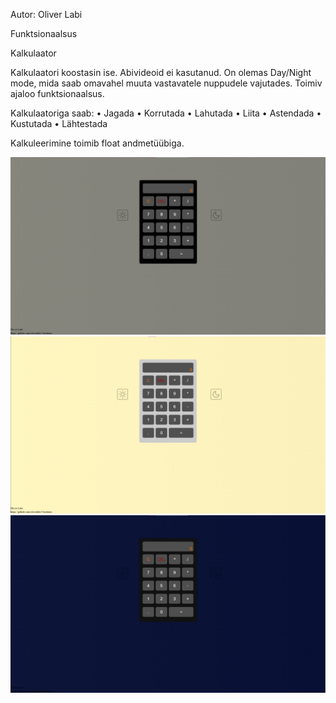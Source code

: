 Autor: Oliver Labi

Funktsionaalsus

Kalkulaator

Kalkulaatori koostasin ise. Abivideoid ei kasutanud.
On olemas Day/Night mode, mida saab omavahel muuta vastavatele nuppudele vajutades.
Toimiv ajaloo funktsionaalsus.

Kalkulaatoriga saab:
• Jagada
• Korrutada
• Lahutada
• Liita
• Astendada
• Kustutada
• Lähtestada

Kalkuleerimine toimib float andmetüübiga.

![Avaekraan](/ekraanipildid/ekraanipilt1.jpg)
![Day Mode](/ekraanipildid/ekraanipilt2.jpg)
![Night Mode](/ekraanipildid/ekraanipilt3.jpg)